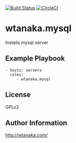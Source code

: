 [![Build Status](https://travis-ci.org/wtanaka/ansible-role-mysql.svg?branch=master)](https://travis-ci.org/wtanaka/ansible-role-mysql)
[![CircleCI](https://circleci.com/gh/wtanaka/ansible-role-mysql.svg?style=svg)](https://circleci.com/gh/wtanaka/ansible-role-mysql)

wtanaka.mysql
=============

Installs mysql server

Example Playbook
----------------

    - hosts: servers
      roles:
         - wtanaka.mysql

License
-------

GPLv2

Author Information
------------------

http://wtanaka.com/
